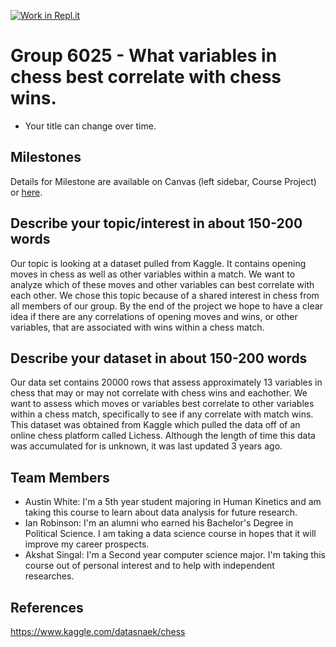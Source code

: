 [![Work in Repl.it](https://classroom.github.com/assets/work-in-replit-14baed9a392b3a25080506f3b7b6d57f295ec2978f6f33ec97e36a161684cbe9.svg)](https://classroom.github.com/online_ide?assignment_repo_id=313830&assignment_repo_type=GroupAssignmentRepo)
# Group 6025 - What variables in chess best correlate with chess wins.

- Your title can change over time.

## Milestones

Details for Milestone are available on Canvas (left sidebar, Course Project) or [here](https://firas.moosvi.com/courses/data301/project/milestone01.html).

## Describe your topic/interest in about 150-200 words

Our topic is looking at a dataset pulled from Kaggle. It contains opening moves in chess as well as other variables within a match. We want to analyze which of these moves and other variables can best correlate with each other. We chose this topic because of a shared interest in chess from all members of our group. By the end of the project we hope to have a clear idea if there are any correlations of opening moves and wins, or other variables, that are associated with wins within a chess match.

## Describe your dataset in about 150-200 words

Our data set contains 20000 rows that assess approximately 13 variables in chess that may or may not correlate with chess wins and eachother. We want to assess which moves or variables best correlate to other variables within a chess match, specifically to see if any correlate with match wins. This dataset was obtained from Kaggle which pulled the data off of an online chess platform called Lichess. Although the length of time this data was accumulated for is unknown, it was last updated 3 years ago. 

## Team Members

- Austin White: I'm a 5th year student majoring in Human Kinetics and am taking this course to learn about data analysis for future research.
- Ian Robinson: I'm an alumni who earned his Bachelor's Degree in Political Science. I am taking a data science course in hopes that it will improve my career prospects. 
- Akshat Singal: I'm a Second year computer science major. I'm taking this course out of personal interest and to help with independent researches. 

## References

https://www.kaggle.com/datasnaek/chess
